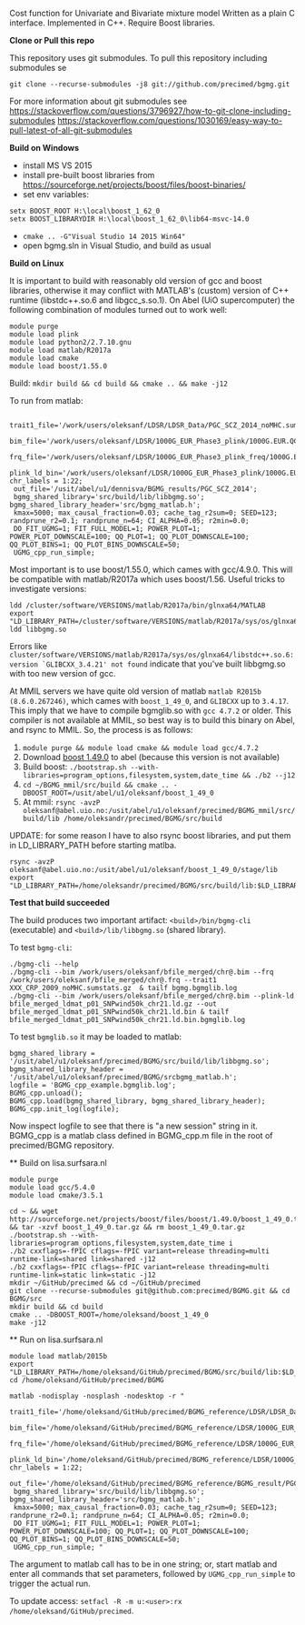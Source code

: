Cost function for Univariate and Bivariate mixture model
Written as a plain C interface. Implemented in C++. Require Boost libraries.

**Clone or Pull this repo**

This repository uses git submodules. To pull this repository including submodules se 
```
git clone --recurse-submodules -j8 git://github.com/precimed/bgmg.git
```
For more information about git submodules see
https://stackoverflow.com/questions/3796927/how-to-git-clone-including-submodules
https://stackoverflow.com/questions/1030169/easy-way-to-pull-latest-of-all-git-submodules

**Build on Windows**
- install MS VS 2015
- install pre-built boost libraries from https://sourceforge.net/projects/boost/files/boost-binaries/
- set env variables: 
```
setx BOOST_ROOT H:\local\boost_1_62_0
setx BOOST_LIBRARYDIR H:\local\boost_1_62_0\lib64-msvc-14.0
```
- ``cmake .. -G"Visual Studio 14 2015 Win64"``
- open bgmg.sln in Visual Studio, and build as usual

**Build on Linux**

It is important to build with reasonably  old version of gcc and boost libraries, otherwise it may conflict with MATLAB's (custom) version of C++ runtime (libstdc++.so.6 and libgcc_s.so.1). On Abel (UiO supercomputer) the following combination of modules turned out to work well:

```
module purge
module load plink
module load python2/2.7.10.gnu
module load matlab/R2017a
module load cmake
module load boost/1.55.0
```

Build:
``
mkdir build && cd build && cmake .. && make -j12
``

To run from matlab:
```
 trait1_file='/work/users/oleksanf/LDSR/LDSR_Data/PGC_SCZ_2014_noMHC.sumstats.gz';
 bim_file='/work/users/oleksanf/LDSR/1000G_EUR_Phase3_plink/1000G.EUR.QC.@.bim';
 frq_file='/work/users/oleksanf/LDSR/1000G_EUR_Phase3_plink_freq/1000G.EUR.QC.@.frq';
 plink_ld_bin='/work/users/oleksanf/LDSR/1000G_EUR_Phase3_plink/1000G.EUR.QC.@.p05_SNPwind50k.ld.bin'; chr_labels = 1:22;
 out_file='/usit/abel/u1/dennisva/BGMG_results/PGC_SCZ_2014';
 bgmg_shared_library='src/build/lib/libbgmg.so'; bgmg_shared_library_header='src/bgmg_matlab.h';
 kmax=5000; max_causal_fraction=0.03; cache_tag_r2sum=0; SEED=123; randprune_r2=0.1; randprune_n=64; CI_ALPHA=0.05; r2min=0.0;
 DO_FIT_UGMG=1; FIT_FULL_MODEL=1; POWER_PLOT=1; POWER_PLOT_DOWNSCALE=100; QQ_PLOT=1; QQ_PLOT_DOWNSCALE=100; QQ_PLOT_BINS=1; QQ_PLOT_BINS_DOWNSCALE=50;
 UGMG_cpp_run_simple; 
```


Most important is to use boost/1.55.0, which cames with gcc/4.9.0. This will be compatible with matlab/R2017a which uses boost/1.56. 
Useful tricks to investigate versions:

```
ldd /cluster/software/VERSIONS/matlab/R2017a/bin/glnxa64/MATLAB
export "LD_LIBRARY_PATH=/cluster/software/VERSIONS/matlab/R2017a/sys/os/glnxa64:$LD_LIBRARY_PATH"
ldd libbgmg.so
```

Errors like ``cluster/software/VERSIONS/matlab/R2017a/sys/os/glnxa64/libstdc++.so.6: version `GLIBCXX_3.4.21' not found`` indicate that you've built libbgmg.so with too new version of gcc.

At MMIL servers we have quite old version of matlab ``matlab R2015b (8.6.0.267246)``, which cames with ``boost_1_49_0``, and ``GLIBCXX`` up to ``3.4.17``. This imply that we have to compile bgmglib.so with ``gcc 4.7.2`` or older. This compiler is not available at MMIL, so best way is to build this binary on Abel, and rsync to MMIL. So, the process is as follows:

1. ``module purge && module load cmake && module load gcc/4.7.2``
2. Download [boost 1.49.0](https://www.boost.org/doc/libs/1_49_0/more/getting_started/unix-variants.html) to abel (because this version is not available)
3. Build boost: ``./bootstrap.sh --with-libraries=program_options,filesystem,system,date_time && ./b2 --j12``
4. ``cd ~/BGMG_mmil/src/build && cmake .. -DBOOST_ROOT=/usit/abel/u1/oleksanf/boost_1_49_0``
5. At mmil: ``rsync -avzP oleksanf@abel.uio.no:/usit/abel/u1/oleksanf/precimed/BGMG_mmil/src/build/lib /home/oleksandr/precimed/BGMG/src/build``

UPDATE: for some reason I have to also rsync boost libraries, and put  them in LD_LIBRARY_PATH before starting matlba.
```
rsync -avzP oleksanf@abel.uio.no:/usit/abel/u1/oleksanf/boost_1_49_0/stage/lib
export "LD_LIBRARY_PATH=/home/oleksandr/precimed/BGMG/src/build/lib:$LD_LIBRARY_PATH"
```


**Test that build succeeded**

The build produces two important artifact: ``<build>/bin/bgmg-cli`` (executable) and ``<build>/lib/libbgmg.so`` (shared library).

To test ``bgmg-cli``:

```
./bgmg-cli --help
./bgmg-cli --bim /work/users/oleksanf/bfile_merged/chr@.bim --frq /work/users/oleksanf/bfile_merged/chr@.frq --trait1 XXX_CRP_2009_noMHC.sumstats.gz  & tailf bgmg.bgmglib.log
./bgmg-cli --bim /work/users/oleksanf/bfile_merged/chr@.bim --plink-ld bfile_merged_ldmat_p01_SNPwind50k_chr21.ld.gz --out bfile_merged_ldmat_p01_SNPwind50k_chr21.ld.bin & tailf bfile_merged_ldmat_p01_SNPwind50k_chr21.ld.bin.bgmglib.log
```

To test ``bgmglib.so`` it may be loaded to matlab:

```
bgmg_shared_library = '/usit/abel/u1/oleksanf/precimed/BGMG/src/build/lib/libbgmg.so';
bgmg_shared_library_header = '/usit/abel/u1/oleksanf/precimed/BGMG/srcbgmg_matlab.h';
logfile = 'BGMG_cpp_example.bgmglib.log';
BGMG_cpp.unload(); 
BGMG_cpp.load(bgmg_shared_library, bgmg_shared_library_header);
BGMG_cpp.init_log(logfile);
```
Now inspect logfile to see that there is "a new session" string in it. BGMG_cpp is a matlab class defined in BGMG_cpp.m file in the root of precimed/BGMG repository.


** Build on lisa.surfsara.nl

```
module purge
module load gcc/5.4.0
module load cmake/3.5.1

cd ~ && wget http://sourceforge.net/projects/boost/files/boost/1.49.0/boost_1_49_0.tar.gz && tar -xzvf boost_1_49_0.tar.gz && rm boost_1_49_0.tar.gz
./bootstrap.sh --with-libraries=program_options,filesystem,system,date_time i
./b2 cxxflags=-fPIC cflags=-fPIC variant=release threading=multi runtime-link=shared link=shared -j12
./b2 cxxflags=-fPIC cflags=-fPIC variant=release threading=multi runtime-link=static link=static -j12
mkdir ~/GitHub/precimed && cd ~/GitHub/precimed
git clone --recurse-submodules git@github.com:precimed/BGMG.git && cd BGMG/src
mkdir build && cd build
cmake .. -DBOOST_ROOT=/home/oleksand/boost_1_49_0
make -j12

```

** Run on lisa.surfsara.nl

```
module load matlab/2015b
export "LD_LIBRARY_PATH=/home/oleksand/GitHub/precimed/BGMG/src/build/lib:$LD_LIBRARY_PATH"
cd /home/oleksand/GitHub/precimed/BGMG

matlab -nodisplay -nosplash -nodesktop -r "
 trait1_file='/home/oleksand/GitHub/precimed/BGMG_reference/LDSR/LDSR_Data/PGC_SCZ_2014_noMHC.sumstats.gz';
 bim_file='/home/oleksand/GitHub/precimed/BGMG_reference/LDSR/1000G_EUR_Phase3_plink/1000G.EUR.QC.@.bim';
 frq_file='/home/oleksand/GitHub/precimed/BGMG_reference/LDSR/1000G_EUR_Phase3_plink_freq/1000G.EUR.QC.@.frq';
 plink_ld_bin='/home/oleksand/GitHub/precimed/BGMG_reference/LDSR/1000G_EUR_Phase3_plink/1000G.EUR.QC.@.p05_SNPwind50k.ld.bin'; chr_labels = 1:22;
 out_file='/home/oleksand/GitHub/precimed/BGMG_reference/BGMG_result/PGC_SCZ_2014_noMHC.model=full.r2min=p05.randprune=n64p05.kmax=5000.run1.fit';
 bgmg_shared_library='src/build/lib/libbgmg.so'; bgmg_shared_library_header='src/bgmg_matlab.h';
 kmax=5000; max_causal_fraction=0.03; cache_tag_r2sum=0; SEED=123; randprune_r2=0.1; randprune_n=64; CI_ALPHA=0.05; r2min=0.0;
 DO_FIT_UGMG=1; FIT_FULL_MODEL=1; POWER_PLOT=1; POWER_PLOT_DOWNSCALE=100; QQ_PLOT=1; QQ_PLOT_DOWNSCALE=100; QQ_PLOT_BINS=1; QQ_PLOT_BINS_DOWNSCALE=50;
 UGMG_cpp_run_simple; "
```
The argument to matlab call has to be in one string; or, start matlab and enter all commands that set parameters, followed by `UGMG_cpp_run_simple` to trigger the actual run.

To update access: ``setfacl -R -m u:<user>:rx /home/oleksand/GitHub/precimed``.

